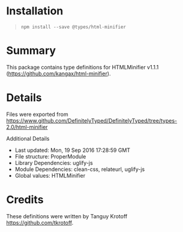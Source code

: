 # Installation
> `npm install --save @types/html-minifier`

# Summary
This package contains type definitions for HTMLMinifier v1.1.1 (https://github.com/kangax/html-minifier).

# Details
Files were exported from https://www.github.com/DefinitelyTyped/DefinitelyTyped/tree/types-2.0/html-minifier

Additional Details
 * Last updated: Mon, 19 Sep 2016 17:28:59 GMT
 * File structure: ProperModule
 * Library Dependencies: uglify-js
 * Module Dependencies: clean-css, relateurl, uglify-js
 * Global values: HTMLMinifier

# Credits
These definitions were written by Tanguy Krotoff <https://github.com/tkrotoff>.
